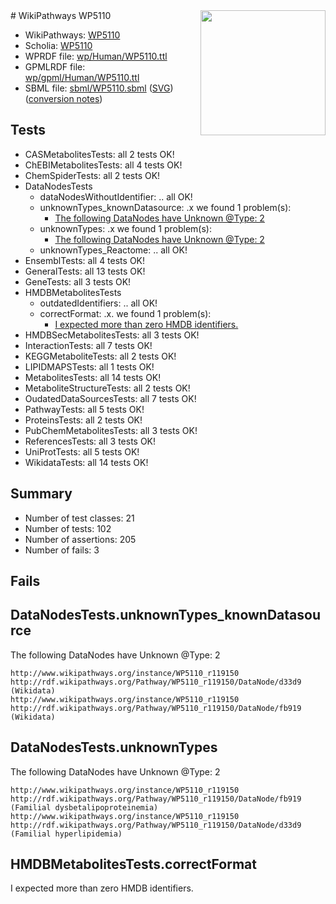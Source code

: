<img style="float: right; width: 200px" src="../logo.png" />
# WikiPathways WP5110

* WikiPathways: [WP5110](https://identifiers.org/wikipathways:WP5110)
* Scholia: [WP5110](https://scholia.toolforge.org/wikipathways/WP5110)
* WPRDF file: [wp/Human/WP5110.ttl](../wp/Human/WP5110.ttl)
* GPMLRDF file: [wp/gpml/Human/WP5110.ttl](../wp/gpml/Human/WP5110.ttl)
* SBML file: [sbml/WP5110.sbml](../sbml/WP5110.sbml) ([SVG](../sbml/WP5110.svg)) ([conversion notes](../sbml/WP5110.txt))

## Tests
* CASMetabolitesTests: all 2 tests OK!
* ChEBIMetabolitesTests: all 4 tests OK!
* ChemSpiderTests: all 2 tests OK!
* DataNodesTests
    * dataNodesWithoutIdentifier: .. all OK!
    * unknownTypes_knownDatasource: .x we found 1 problem(s):
        * [The following DataNodes have Unknown @Type: 2](#904516d7)
    * unknownTypes: .x we found 1 problem(s):
        * [The following DataNodes have Unknown @Type: 2](#839973e0)
    * unknownTypes_Reactome: .. all OK!
* EnsemblTests: all 4 tests OK!
* GeneralTests: all 13 tests OK!
* GeneTests: all 3 tests OK!
* HMDBMetabolitesTests
    * outdatedIdentifiers: .. all OK!
    * correctFormat: .x. we found 1 problem(s):
        * [I expected more than zero HMDB identifiers.](#ad154c1e)
* HMDBSecMetabolitesTests: all 3 tests OK!
* InteractionTests: all 7 tests OK!
* KEGGMetaboliteTests: all 2 tests OK!
* LIPIDMAPSTests: all 1 tests OK!
* MetabolitesTests: all 14 tests OK!
* MetaboliteStructureTests: all 2 tests OK!
* OudatedDataSourcesTests: all 7 tests OK!
* PathwayTests: all 5 tests OK!
* ProteinsTests: all 2 tests OK!
* PubChemMetabolitesTests: all 3 tests OK!
* ReferencesTests: all 3 tests OK!
* UniProtTests: all 5 tests OK!
* WikidataTests: all 14 tests OK!


## Summary

* Number of test classes: 21
* Number of tests: 102
* Number of assertions: 205
* Number of fails: 3

## Fails

<a name="904516d7" />

## DataNodesTests.unknownTypes_knownDatasource

The following DataNodes have Unknown @Type: 2
```
http://www.wikipathways.org/instance/WP5110_r119150 http://rdf.wikipathways.org/Pathway/WP5110_r119150/DataNode/d33d9 (Wikidata)
http://www.wikipathways.org/instance/WP5110_r119150 http://rdf.wikipathways.org/Pathway/WP5110_r119150/DataNode/fb919 (Wikidata)
```

<a name="839973e0" />

## DataNodesTests.unknownTypes

The following DataNodes have Unknown @Type: 2
```
http://www.wikipathways.org/instance/WP5110_r119150 http://rdf.wikipathways.org/Pathway/WP5110_r119150/DataNode/fb919 (Familial dysbetalipoproteinemia)
http://www.wikipathways.org/instance/WP5110_r119150 http://rdf.wikipathways.org/Pathway/WP5110_r119150/DataNode/d33d9 (Familial hyperlipidemia)
```

<a name="ad154c1e" />

## HMDBMetabolitesTests.correctFormat

I expected more than zero HMDB identifiers.
